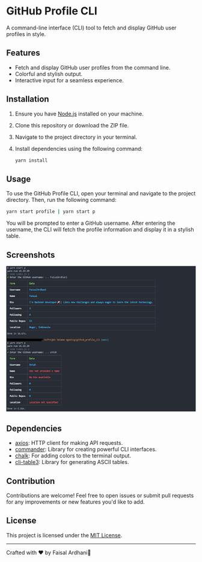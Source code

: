 # GitHub Profile CLI

A command-line interface (CLI) tool to fetch and display GitHub user profiles in style.

## Features

- Fetch and display GitHub user profiles from the command line.
- Colorful and stylish output.
- Interactive input for a seamless experience.

## Installation

1. Ensure you have [Node.js](https://nodejs.org/) installed on your machine.
2. Clone this repository or download the ZIP file.
3. Navigate to the project directory in your terminal.
4. Install dependencies using the following command:

   ```bash
   yarn install
   ```

## Usage

To use the GitHub Profile CLI, open your terminal and navigate to the project directory. Then, run the following command:

```bash
yarn start profile | yarn start p
```

You will be prompted to enter a GitHub username. After entering the username, the CLI will fetch the profile information and display it in a stylish table.

## Screenshots

<p align="center">
  <img src="profile-cli.png" alt="GitHub Profile CLI Screenshot">
</p>

## Dependencies

- [axios](https://www.npmjs.com/package/axios): HTTP client for making API requests.
- [commander](https://www.npmjs.com/package/commander): Library for creating powerful CLI interfaces.
- [chalk](https://www.npmjs.com/package/chalk): For adding colors to the terminal output.
- [cli-table3](https://www.npmjs.com/package/cli-table3): Library for generating ASCII tables.

## Contribution

Contributions are welcome! Feel free to open issues or submit pull requests for any improvements or new features you'd like to add.

## License

This project is licensed under the [MIT License](LICENSE).

---

Crafted with ❤️ by Faisal Ardhani🚀

```
